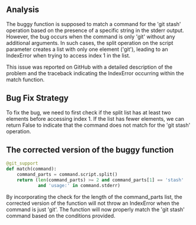 ## Analysis
The buggy function is supposed to match a command for the 'git stash' operation based on the presence of a specific string in the stderr output. However, the bug occurs when the command is only 'git' without any additional arguments. In such cases, the split operation on the script parameter creates a list with only one element ('git'), leading to an IndexError when trying to access index 1 in the list.

This issue was reported on GitHub with a detailed description of the problem and the traceback indicating the IndexError occurring within the match function.

## Bug Fix Strategy
To fix the bug, we need to first check if the split list has at least two elements before accessing index 1. If the list has fewer elements, we can return False to indicate that the command does not match for the 'git stash' operation.

## The corrected version of the buggy function
```python
@git_support
def match(command):
    command_parts = command.script.split()
    return (len(command_parts) >= 2 and command_parts[1] == 'stash'
            and 'usage:' in command.stderr)
```

By incorporating the check for the length of the command_parts list, the corrected version of the function will not throw an IndexError when the command is just 'git'. The function will now properly match the 'git stash' command based on the conditions provided.